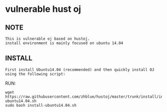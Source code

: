 # vulnerable hust oj

## NOTE

	This is vulnerable oj based on hustoj.
	install environment is mainly focused on ubuntu 14.04

## INSTALL

	First install Ubuntu14.04 (recommended) and then quickly install OJ using the following script:
    
RUN:

    wget https://raw.githubusercontent.com/zhblue/hustoj/master/trunk/install/install-ubuntu14.04.sh
    sudo bash install-ubuntu14.04.sh